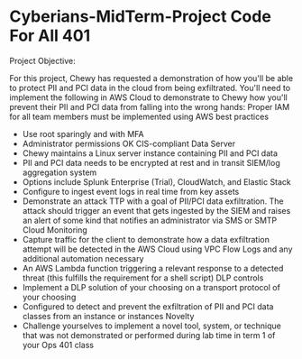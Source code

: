 # Cyberians-MidTerm-Project Code For All 401

Project Objective:

For this project, Chewy has requested a demonstration of how you'll be able to protect PII and PCI data in the cloud from being exfiltrated. You'll need to implement the following in AWS Cloud to demonstrate to Chewy how you'll prevent their PII and PCI data from falling into the wrong hands:
Proper IAM for all team members must be implemented using AWS best practices
- Use root sparingly and with MFA
- Administrator permissions OK
CIS-compliant Data Server
- Chewy maintains a Linux server instance containing PII and PCI data
- PII and PCI data needs to be encrypted at rest and in transit
SIEM/log aggregation system
- Options include Splunk Enterprise (Trial), CloudWatch, and Elastic Stack
- Configure to ingest event logs in real time from key assets
- Demonstrate an attack TTP with a goal of PII/PCI data exfiltration. The attack should trigger an event that gets ingested by the SIEM and raises an alert of some kind that notifies an administrator via SMS or SMTP
Cloud Monitoring
- Capture traffic for the client to demonstrate how a data exfiltration attempt will be detected in the AWS Cloud using VPC Flow Logs and any additional automation necessary
- An AWS Lambda function triggering a relevant response to a detected threat (this fulfills the requirement for a shell script)
DLP controls
- Implement a DLP solution of your choosing on a transport protocol of your choosing
- Configured to detect and prevent the exfiltration of PII and PCI data classes from an instance or instances
Novelty
- Challenge yourselves to implement a novel tool, system, or technique that was not demonstrated or performed during lab time in term 1 of your Ops 401 class

